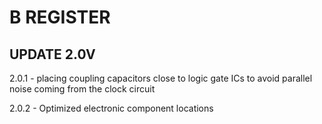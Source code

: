 **B REGISTER**
===============================

UPDATE 2.0V
-------

2.0.1 - placing coupling capacitors close to logic gate ICs to avoid parallel noise coming from the clock circuit

2.0.2 - Optimized electronic component locations



